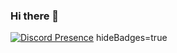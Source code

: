 ### Hi there 👋
[![Discord Presence](https://lanyard.cnrad.dev/api/925538473044234260)](https://discord.com/users/925538473044234260)
hideBadges=true
